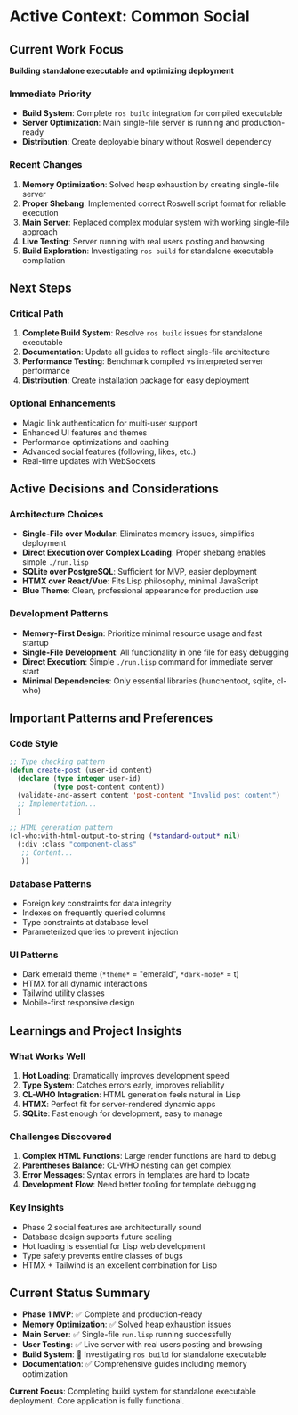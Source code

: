 # Active Context: Common Social

## Current Work Focus
**Building standalone executable and optimizing deployment**

### Immediate Priority
- **Build System**: Complete `ros build` integration for compiled executable
- **Server Optimization**: Main single-file server is running and production-ready
- **Distribution**: Create deployable binary without Roswell dependency

### Recent Changes
1. **Memory Optimization**: Solved heap exhaustion by creating single-file server
2. **Proper Shebang**: Implemented correct Roswell script format for reliable execution
3. **Main Server**: Replaced complex modular system with working single-file approach
4. **Live Testing**: Server running with real users posting and browsing
5. **Build Exploration**: Investigating `ros build` for standalone executable compilation

## Next Steps

### Critical Path
1. **Complete Build System**: Resolve `ros build` issues for standalone executable
2. **Documentation**: Update all guides to reflect single-file architecture
3. **Performance Testing**: Benchmark compiled vs interpreted server performance
4. **Distribution**: Create installation package for easy deployment

### Optional Enhancements
- Magic link authentication for multi-user support
- Enhanced UI features and themes
- Performance optimizations and caching
- Advanced social features (following, likes, etc.)
- Real-time updates with WebSockets

## Active Decisions and Considerations

### Architecture Choices
- **Single-File over Modular**: Eliminates memory issues, simplifies deployment
- **Direct Execution over Complex Loading**: Proper shebang enables simple `./run.lisp`
- **SQLite over PostgreSQL**: Sufficient for MVP, easier deployment
- **HTMX over React/Vue**: Fits Lisp philosophy, minimal JavaScript
- **Blue Theme**: Clean, professional appearance for production use

### Development Patterns
- **Memory-First Design**: Prioritize minimal resource usage and fast startup
- **Single-File Development**: All functionality in one file for easy debugging
- **Direct Execution**: Simple `./run.lisp` command for immediate server start
- **Minimal Dependencies**: Only essential libraries (hunchentoot, sqlite, cl-who)

## Important Patterns and Preferences

### Code Style
```lisp
;; Type checking pattern
(defun create-post (user-id content)
  (declare (type integer user-id)
           (type post-content content))
  (validate-and-assert content 'post-content "Invalid post content")
  ;; Implementation...
  )

;; HTML generation pattern
(cl-who:with-html-output-to-string (*standard-output* nil)
  (:div :class "component-class"
   ;; Content...
   ))
```

### Database Patterns
- Foreign key constraints for data integrity
- Indexes on frequently queried columns
- Type constraints at database level
- Parameterized queries to prevent injection

### UI Patterns
- Dark emerald theme (`*theme*` = "emerald", `*dark-mode*` = t)
- HTMX for all dynamic interactions
- Tailwind utility classes
- Mobile-first responsive design

## Learnings and Project Insights

### What Works Well
1. **Hot Loading**: Dramatically improves development speed
2. **Type System**: Catches errors early, improves reliability
3. **CL-WHO Integration**: HTML generation feels natural in Lisp
4. **HTMX**: Perfect fit for server-rendered dynamic apps
5. **SQLite**: Fast enough for development, easy to manage

### Challenges Discovered
1. **Complex HTML Functions**: Large render functions are hard to debug
2. **Parentheses Balance**: CL-WHO nesting can get complex
3. **Error Messages**: Syntax errors in templates are hard to locate
4. **Development Flow**: Need better tooling for template debugging

### Key Insights
- Phase 2 social features are architecturally sound
- Database design supports future scaling
- Hot loading is essential for Lisp web development
- Type safety prevents entire classes of bugs
- HTMX + Tailwind is an excellent combination for Lisp

## Current Status Summary
- **Phase 1 MVP**: ✅ Complete and production-ready
- **Memory Optimization**: ✅ Solved heap exhaustion issues  
- **Main Server**: ✅ Single-file `run.lisp` running successfully
- **User Testing**: ✅ Live server with real users posting and browsing
- **Build System**: 🔧 Investigating `ros build` for standalone executable
- **Documentation**: ✅ Comprehensive guides including memory optimization

**Current Focus**: Completing build system for standalone executable deployment. Core application is fully functional.